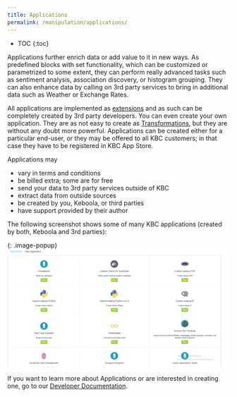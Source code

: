 ```yaml
---
title: Applications
permalink: /manipulation/applications/
---
```


* TOC
{:toc}

Applications further enrich data or add value to it in new ways. 
As predefined blocks with set functionality, which can be customized or parametrized to some extent, 
they can perform really advanced tasks such as sentiment analysis, association discovery, or 
histogram grouping. They can also enhance data by calling on 3rd party services to bring in additional data 
such as Weather or Exchange Rates. 

All applications are implemented as [extensions](https://developers.keboola.com/extend/) 
and as such can be completely created by 3rd party developers. 
You can even create your own application. They are as not easy to create as [Transformations](/manipulation/transformations/), 
but they are without any doubt more powerful. 
Applications can be created either for a particular end-user, or they may be offered 
to all KBC customers; in that case they have to be registered in KBC App Store.

Applications may

- vary in terms and conditions
- be billed extra; some are for free
- send your data to 3rd party services outside of KBC
- extract data from outside sources
- be created by you, Keboola, or third parties 
- have support provided by their author 

The following screenshot shows some of many KBC applications (created by both, Keboola and 3rd parties): 

{: .image-popup}
![Keboola and 3rd parties Applications in KBC](/manipulation/applications/applications.png)
	

If you want to learn more about Applications or are interested in creating one, go to 
our [Developer Documentation](https://developers.keboola.com/extend/).

